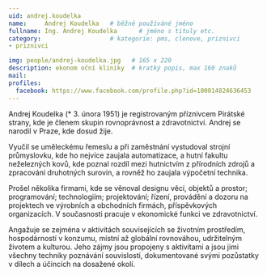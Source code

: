 ```yaml
---
uid: andrej.koudelka
name:     Andrej Koudelka  	# běžně používáné jméno
fullname: Ing. Andrej Koudelka  	# jméno s tituly etc.
category:                   # kategorie: pms, clenove, priznivci
- priznivci

img: people/andrej-koudelka.jpg   # 165 x 220
description: ekonom oční kliniky  # kratký popis, max 160 znaků
mail:
profiles:
  facebook: https://www.facebook.com/profile.php?id=100014824636453
---
```


Andrej Koudelka (* 3. února 1951) je registrovaným příznivcem Pirátské strany, kde je členem skupin rovnoprávnost a zdravotnictví. Andrej se narodil v Praze, kde dosud žije.

Vyučil se uměleckému řemeslu a při zaměstnání vystudoval strojní průmyslovku, kde ho nejvíce zaujala automatizace, a hutní fakultu neželezných kovů, kde poznal rozdíl mezi hutnictvím z přírodních zdrojů a zpracování druhotných surovin, a rovněž ho zaujala výpočetní technika.

Prošel několika firmami, kde se věnoval designu věcí, objektů a prostor; programování; technologiím; projektování; řízení, provádění a dozoru na projektech ve výrobních a obchodních firmách, příspěvkových organizacích. V současnosti pracuje v ekonomické funkci ve zdravotnictví.

Angažuje se zejména v aktivitách souvisejících se životním prostředím, hospodárností v konzumu, místní až globální rovnováhou, udržitelným životem a kulturou. Jeho zájmy jsou propojeny s aktivitami a jsou jimi všechny techniky poznávání souvislostí, dokumentované svými pozůstatky v dílech a účincích na dosažené okolí.
